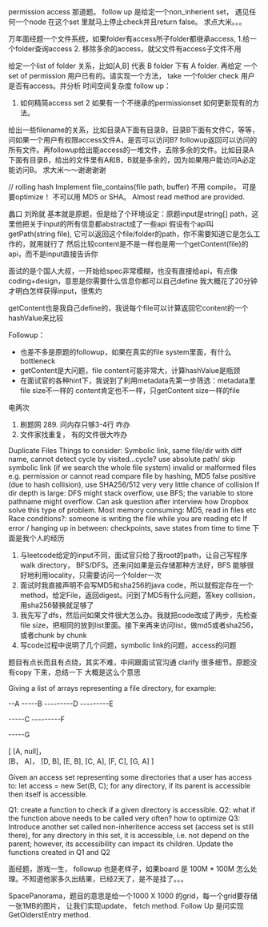 permission access 那道题。
follow up 是给定一个non_inherient set， 遇见任何一个node 在这个set 里就马上停止check并且return false。
求点大米。。。

万年面经题一个文件系统，如果folder有access所子folder都继承access,
1.给一个folder查询access
2. 移除多余的‍‍‍‌‍‌‍‌‌‌‌‌‌‌‌‌‍‌‍access，就父文件有access子文件不用

给定一个list of folder 关系，比如[A,B] 代表 B folder 下有 A folder. 再给定 一个set of permission 用户已有的。请实现一个方法， take 一个folder check 用户是否有access。并分析 时间空间复杂度
follow up：
1. 如何精简access set
2 如果有一个不继承的permissionset 如何更新现有的方法。

给出一些filename的关系，比如目录A下面有目录B，目录B下面有文件C，等等，问如果一个用户有权限access文件A，是否可以访问B? followup返回可以访问的所有文件。再followup给出能access的一堆文件，去除多余的文件。比如目录A下面有目录B，给出的文件里有A和B，B就是多余的，因为如果用户能访问A必定能访问B。
求大米～～谢谢谢谢

// rolling hash
Implement file_contains(file path, buffer)
不用 compile， 可是要optimize！
不可以用 MD5 or SHA。
Almost read method are provided.

蠡口 刘玲就
基本就是原题，但是给了个环境设定：原题input是string[] path，这里他把关于input的所有信息都abstract成了一些api
假设有个api叫getPath(string file), 它可以返回这个file/folder的path，你不需要知道它是怎么工作的，就用就行了
然后比较content是不是一样也是用一个getContent(file)的api，而不是input直接告诉你

面试的是个国人大叔，一开始给spec非常模糊，也没有直接给api，有点像coding+design，意思是你需要什么信息你都可以自己define
我大概花了20分钟才明白怎样获得input，很焦灼

getContent也是我自己define的，我说每个file可以计算返回它content的一个hashValue来比较

Followup：
- 也差不多是原题的followup，如果在真实的file system里面，有什么bottleneck
- getContent是大问题，file content可能非常大，计算hashValue是瓶颈
- 在面试官的各种hint下，我说到了利用metadata先第一步筛选：metadata里file size不一样的 content肯定也不一样，只getContent size一样的file

电两次
1. 刷题网 289.  问内存只够3-4行 咋办
2. 文件家找重复， 有的文件很大咋办  



Duplicate Files
Things to consider:
Symbolic link, same file/dir with diff name, cannot detect cycle by visited…cycle? use absolute path/ skip symbolic link (if we search the whole file system)
invalid or malformed files e.g. permission or cannot read
compare file by hashing, MD5 false positive (due to hash collision), use SHA256/512 very very little chance of collision
If dir depth is large: DFS might stack overflow, use BFS; the variable to store pathname might overflow.
Can ask question after interview how Dropbox solve this type of problem.
Most memory consuming: MD5, read in files etc
Race conditions?: someone is writing the file while you are reading etc
If error / hanging up in between: checkpoints, save states from time to time
下面是我个人的经历

1. 与leetcode给定的input不同，面试官只给了我root的path，让自己写程序walk directory， BFS/DFS。还来问如果是云存储那种方法好，BFS 能够很好地利用locality，只需要访问一个folder一次
2. 面试时我直接声明不会写MD5和sha256的java code，所以就假定存在一个method，给定File，返回digest。问到了MD5有什么问题，答key collision， 用sha256替换就足够了
3. 我先写了dfs，然后问如果文件很大怎么办。我就把code改成了两步，先检查file size，把相同的放到list里面。接下来再来访问list，做md5或者sha256， 或者chunk by chunk
4. 写code过程中说明了几个问题，symbolic link的问题，access的问题





题目有点长而且有点绕，其实不难，中间跟面试官沟通 clarify 很多细节。原题没有copy 下来，总结一下 大概是这么个意思

Giving a list of arrays representing a file directory, for example:  

--A
-----B
---------D
---------E

-----C
---------F

-----G

[
  [A, null]，  
  [B， A]，
  [D, B],
  [E, B],
  [C, A],
  [F, C],
  [G, A]
]

Given an access set representing some directories that a user has access to: let access = new Set(B, C);  for any directory, if its parent is accessible then itself is accessible.

Q1: create a function to check if a given directory is accessible.
Q2: what if the function above needs to be called very often? how to optimize
Q3: Introduce another set called non-inheritence access set (access set is still there), for any directory in this set, it is accessible, i.e. not depend on the parent; however, its accessibility can impact its children. Update the functions created in Q1 and Q2



面经题，游戏一生， followup 也是老样子，如果board 是 100M * 100M 怎么处理。不知道他家多久出结果，已经2天了，是不是挂了。。。




SpacePanorama，题目的意思是给一个1000 X 1000 的grid，每一个grid要存储一张1MB的图片， 让我们实现update， fetch method. Follow Up 是问实现GetOlderstEntry method.
